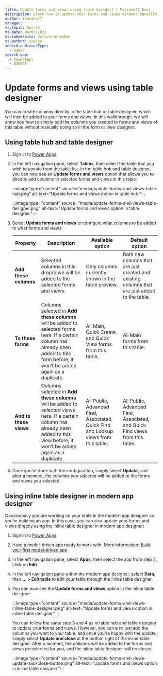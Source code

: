 ```yaml
---
title: Update forms and views using table designer | Microsoft Docs
description: Learn how to update your forms and views without manually editing them in the form and view designer.
author: travshu77
manager:
ms.topic: how-to
ms.date: 04/05/2023
ms.subservice: dataverse-maker
ms.author: yueshu
search.audienceType:
  - maker
search.app:
  - PowerApps
  - D365CE
---
```


# Update forms and views using table designer

You can create columns directly in the table hub or table designer, which will then be added to your forms and views. In this walkthrough, we will show you how to simply add the columns you created to forms and views of this table without manually doing so in the form or view designer.

## Using table hub and table designer

1. Sign in to [Power Apps](https://make.powerapps.com/?utm_source=padocs&utm_medium=linkinadoc&utm_campaign=referralsfromdoc).

2. In the left navigation pane, select **Tables**, then select the table that you wish to update from the table list. In the table hub and table designer, you can now see an **Update forms and views** option that allows you to directly add columns to selected forms and views in this table:

   :::image type="content" source="media/update-forms-and-views-table-hub.png" alt-text="Update forms and views option in table hub.":::

   :::image type="content" source="media/update-forms-and-views-table-designer.png" alt-text="Update forms and views option in table designer.":::

3. Select **Update forms and views** to configure what columns to be added to what forms and views:

    | Property               | Description                                                                                                                                                                             | Available option                                                                     | Default option                                                                                |
    | ---------------------- | --------------------------------------------------------------------------------------------------------------------------------------------------------------------------------------- | ------------------------------------------------------------------------------------ | --------------------------------------------------------------------------------------------- |
    | **Add these columns**  | Selected columns in this dropdown will be added to the selected forms and views.                                                                                                        | Only columns currently shown in the table preview.                                   | Both new columns that are just created and existing columns that are just added to the table. |
    | **To these forms**     | Columns selected in **Add these columns** will be added to selected forms here. If a certain column has already been added to this form before, it won’t be added again as a duplicate. | All Main, Quick Create, and Quick View forms from this table.                        | All Main forms from this table.                                                               |
    | **And to these views** | Columns selected in **Add these columns** will be added to selected views here. If a certain column has already been added to this view before, it won’t be added again as a duplicate. | All Public, Advanced Find, Associated, Quick Find, and Lookup views from this table. | All Public, Advanced Find, Associated, and Quick Find views from this table.                  |

4. Once you’re done with the configuration, simply select **Update**, and after a moment, the columns you selected will be added to the forms and views you selected.

## Using inline table designer in modern app designer

Occasionally you are working on your table in the modern app designer as you’re building an app. In this case, you can also update your forms and views directly using the inline table designer in modern app designer:

1. Sign in to [Power Apps](https://make.powerapps.com/?utm_source=padocs&utm_medium=linkinadoc&utm_campaign=referralsfromdoc).

2. Have a model-driven app ready to work with. More information: [Build your first model-driven app](../model-driven-apps/build-first-model-driven-app.md)

3. In the left navigation pane, select **Apps**, then select the app from step 2, click on **Edit**.

4. In the left navigation pane within the modern app designer, select **Data**, then **… > Edit table** to edit your table through the inline table designer.

5. You can now see the **Update forms and views** option in the inline table designer:

   :::image type="content" source="media/update-forms-and-views-inline-table-designer.png" alt-text="Update forms and views option in inline table designer.":::

    You can follow the same step 3 and 4 as in table hub and table designer to update your forms and views. However, you can also just add the columns you want to your table, and once you’re happy with the update, simply select **Update and close** at the bottom right of the inline table designer. After a moment, the columns will be added to the forms and views preselected for you, and the inline table designer will be closed.

   :::image type="content" source="media/update-forms-and-views-update-and-close-button.png" alt-text="Update forms and views option in inline table designer.":::
